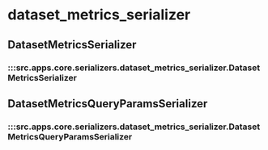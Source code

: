 # dataset_metrics_serializer

## DatasetMetricsSerializer

### :::src.apps.core.serializers.dataset_metrics_serializer.DatasetMetricsSerializer

## DatasetMetricsQueryParamsSerializer

### :::src.apps.core.serializers.dataset_metrics_serializer.DatasetMetricsQueryParamsSerializer

